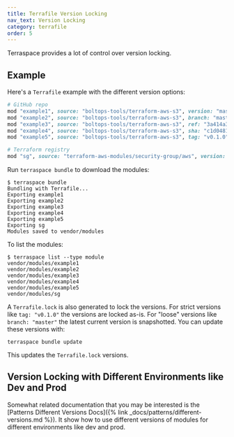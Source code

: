 ```yaml
---
title: Terrafile Version Locking
nav_text: Version Locking
category: terrafile
order: 5
---
```


Terraspace provides a lot of control over version locking.

## Example

Here's a `Terrafile` example with the different version options:

```ruby
# GitHub repo
mod "example1", source: "boltops-tools/terraform-aws-s3", version: "master"
mod "example2", source: "boltops-tools/terraform-aws-s3", branch: "master"
mod "example3", source: "boltops-tools/terraform-aws-s3", ref: "3a414a39"
mod "example4", source: "boltops-tools/terraform-aws-s3", sha: "c1d04816"
mod "example5", source: "boltops-tools/terraform-aws-s3", tag: "v0.1.0"

# Terraform registry
mod "sg", source: "terraform-aws-modules/security-group/aws", version: "3.10.0"
```

Run `terraspace bundle` to download the modules:

    $ terraspace bundle
    Bundling with Terrafile...
    Exporting example1
    Exporting example2
    Exporting example3
    Exporting example4
    Exporting example5
    Exporting sg
    Modules saved to vendor/modules

To list the modules:

    $ terraspace list --type module
    vendor/modules/example1
    vendor/modules/example2
    vendor/modules/example3
    vendor/modules/example4
    vendor/modules/example5
    vendor/modules/sg

A `Terrafile.lock` is also generated to lock the versions. For strict versions like `tag: "v0.1.0"` the versions are locked as-is. For "loose" versions like `branch: "master"` the latest current version is snapshotted.  You can update these versions with:

    terraspace bundle update

This updates the `Terrafile.lock` versions.

## Version Locking with Different Environments like Dev and Prod

Somewhat related documentation that you may be interested is the [Patterns Different Versions Docs]({% link _docs/patterns/different-versions.md %}). It show how to use different versions of modules for different environments like dev and prod.
